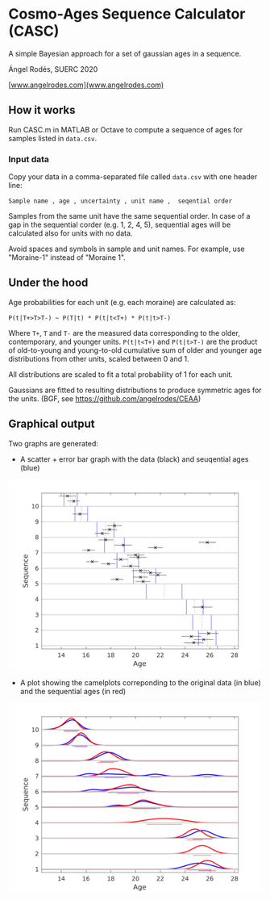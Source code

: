 # Cosmo-Ages Sequence Calculator (CASC)

A simple Bayesian approach for a set of gaussian ages in a sequence.

Ángel Rodés, SUERC 2020

[www.angelrodes.com](www.angelrodes.com)

## How it works

Run CASC.m in MATLAB or Octave to compute a sequence of ages for samples listed in `data.csv`.

### Input data

Copy your data in a comma-separated file called `data.csv` with one header line:

```
Sample name , age , uncertainty , unit name ,  seqential order
```
Samples from the same unit have the same sequential order. In case of a gap in the sequential corder (e.g. 1, 2, 4, 5), sequential ages will be calculated also for units with no data.

Avoid spaces and symbols in sample and unit names. For example, use "Moraine-1" instead of "Moraine 1".

## Under the hood

Age probabilities for each unit (e.g. each moraine) are calculated as:
```
P(t|T+>T>T-) ~ P(T|t) * P(t|t<T+) * P(t|t>T-)
```
Where `T+`, `T` and `T-` are the measured data corresponding to the older,
contemporary, and younger units. 
`P(t|t<T+)` and `P(t|t>T-)` are the product of
old-to-young and young-to-old cumulative sum of older and younger 
age distributions from other units, scaled between 0 and 1.

All distributions are scaled to fit a total probability of 1 for each
unit.

Gaussians are fitted to resulting distributions to produce symmetric ages
for the units. (BGF, see https://github.com/angelrodes/CEAA)

## Graphical output

Two graphs are generated:

* A scatter + error bar graph with the data (black) and seuqential ages (blue)

![scatter plot](https://raw.githubusercontent.com/angelrodes/CASC/main/bars.png)

* A plot showing the camelplots correponding to the original data (in blue) and the sequential ages (in red)


![camel plot](https://raw.githubusercontent.com/angelrodes/CASC/main/camels.png)
